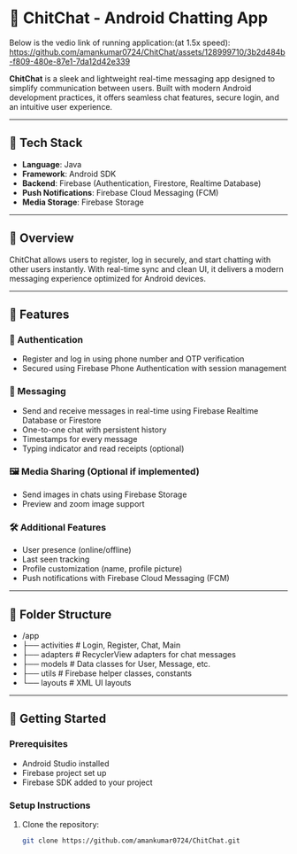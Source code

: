 # 💬 ChitChat - Android Chatting App

Below is the vedio link of running application:(at 1.5x speed): 
https://github.com/amankumar0724/ChitChat/assets/128999710/3b2d484b-f809-480e-87e1-7da12d42e339

**ChitChat** is a sleek and lightweight real-time messaging app designed to simplify communication between users. Built with modern Android development practices, it offers seamless chat features, secure login, and an intuitive user experience.

---

## 📱 Tech Stack

- **Language**: Java  
- **Framework**: Android SDK  
- **Backend**: Firebase (Authentication, Firestore, Realtime Database)  
- **Push Notifications**: Firebase Cloud Messaging (FCM)  
- **Media Storage**: Firebase Storage  

---

## 🚀 Overview

ChitChat allows users to register, log in securely, and start chatting with other users instantly. With real-time sync and clean UI, it delivers a modern messaging experience optimized for Android devices.

---

## 🔑 Features

### 👤 Authentication

- Register and log in using phone number and OTP verification  
- Secured using Firebase Phone Authentication with session management 

### 💬 Messaging

- Send and receive messages in real-time using Firebase Realtime Database or Firestore  
- One-to-one chat with persistent history  
- Timestamps for every message  
- Typing indicator and read receipts (optional)

### 🖼️ Media Sharing (Optional if implemented)

- Send images in chats using Firebase Storage  
- Preview and zoom image support

### 🛠️ Additional Features

- User presence (online/offline)  
- Last seen tracking  
- Profile customization (name, profile picture)  
- Push notifications with Firebase Cloud Messaging (FCM)

---

## 📂 Folder Structure

- /app
- ├── activities # Login, Register, Chat, Main
- ├── adapters # RecyclerView adapters for chat messages
- ├── models # Data classes for User, Message, etc.
- ├── utils # Firebase helper classes, constants
- └── layouts # XML UI layouts


---

## 🧪 Getting Started

### Prerequisites

- Android Studio installed  
- Firebase project set up  
- Firebase SDK added to your project  

### Setup Instructions

1. Clone the repository:
   ```bash
   git clone https://github.com/amankumar0724/ChitChat.git

